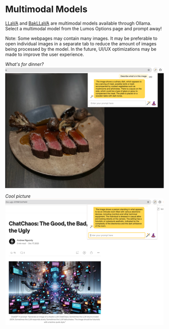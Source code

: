 # Multimodal Models

[LLaVA](https://ollama.ai/library/llava) and [BakLLaVA](https://ollama.ai/library/bakllava) are multimodal models available through Ollama. Select a multimodal model from the Lumos Options page and prompt away!

Note: Some webpages may contain many images. It may be preferable to open individual images in a separate tab to reduce the amount of images being processed by the model. In the future, UI/UX optimizations may be made to improve the user experience.

_What's for dinner?_
![Screenshot of Multimodal](../screenshots/multimodal_1.png)

_Cool picture_
![Screenshot of Multimodal](../screenshots/multimodal_2.png)
